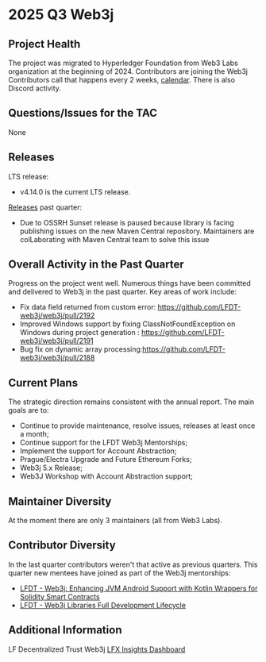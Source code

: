 [//]: # (SPDX-License-Identifier: CC-BY-4.0)

# 2025 Q3 Web3j

## Project Health

The project was migrated to Hyperledger Foundation from Web3 Labs organization at the beginning of 2024.
Contributors are joining the Web3j Contributors call that happens every 2 weeks, [calendar](https://zoom-lfx.platform.linuxfoundation.org/meetings/lf-decentralized-trust?view=month).
There is also Discord activity.

## Questions/Issues for the TAC

None

## Releases

LTS release:
- v4.14.0 is the current LTS release.

[Releases](https://github.com/LFDT-web3j/web3j/releases) past quarter:
- Due to OSSRH Sunset release is paused because library is facing publishing issues on the new Maven Central repository. Maintainers are colLaborating with Maven Central team to solve this issue

## Overall Activity in the Past Quarter

Progress on the project went well. Numerous things have been committed and delivered to Web3j in the past quarter. 
Key areas of work include:
- Fix data field returned from custom error: https://github.com/LFDT-web3j/web3j/pull/2192
- Improved Windows support by fixing ClassNotFoundException on Windows during project generation : https://github.com/LFDT-web3j/web3j/pull/2191 
- Bug fix on dynamic array processing:https://github.com/LFDT-web3j/web3j/pull/2188

## Current Plans

The strategic direction remains consistent with the annual report. The main goals are to:
- Continue to provide maintenance, resolve issues, releases at least once a month;
- Continue support for the LFDT Web3j Mentorships;
- Implement the support for Account Abstraction;
- Prague/Electra Upgrade and Future Ethereum Forks;
- Web3j 5.x Release;
- Web3J Workshop with Account Abstraction support;

## Maintainer Diversity

At the moment there are only 3 maintainers (all from Web3 Labs). 


## Contributor Diversity

In the last quarter contributors weren't that active as previous quarters.
This quarter new mentees have joined as part of the Web3j mentorships:
- [LFDT - Web3j: Enhancing JVM Android Support with Kotlin Wrappers for Solidity Smart Contracts](https://mentorship.lfx.linuxfoundation.org/project/203b283e-8d7c-46d5-bd92-b0c98e00b9ec)
- [LFDT - Web3j Libraries Full Development Lifecycle](https://mentorship.lfx.linuxfoundation.org/project/aaa11b52-96b5-46d9-86dc-f5cd099377a1)


## Additional Information

LF Decentralized Trust Web3j [LFX Insights Dashboard](https://insights.lfx.linuxfoundation.org/foundation/lf-decentralized-trust/overview/github?project=web3j)
